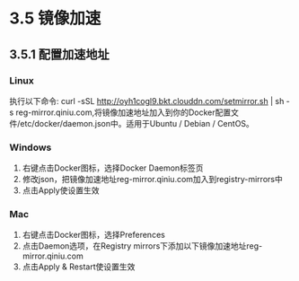 # 3.5 镜像加速

## 3.5.1 配置加速地址

### Linux
执行以下命令: curl -sSL http://oyh1cogl9.bkt.clouddn.com/setmirror.sh | sh -s reg-mirror.qiniu.com,将镜像加速地址加入到你的Docker配置文件/etc/docker/daemon.json中。适用于Ubuntu / Debian / CentOS。

### Windows
1. 右键点击Docker图标，选择Docker Daemon标签页
2. 修改json，把镜像加速地址reg-mirror.qiniu.com加入到registry-mirrors中
3. 点击Apply使设置生效

### Mac
1. 右键点击Docker图标，选择Preferences
2. 点击Daemon选项，在Registry mirrors下添加以下镜像加速地址reg-mirror.qiniu.com
3. 点击Apply & Restart使设置生效